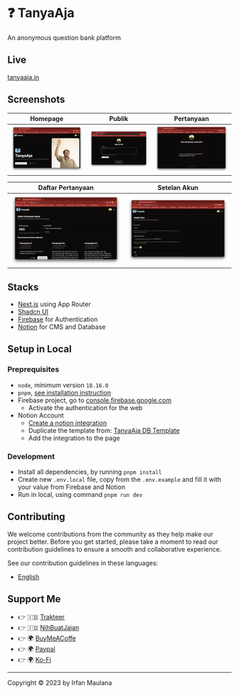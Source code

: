 # ❓ TanyaAja

An anonymous question bank platform

## Live

[tanyaaja.in](https://tanyaaja.in/)

## Screenshots

| Homepage | Publik | Pertanyaan |
| -------- | ------ | ---------- |
| ![Homepage](screenshots/01-homepage.png) | ![Publik](screenshots/04-publik.png) |![Pertanyaan](screenshots/05-pertanyaan.png) |

| Daftar Pertanyaan | Setelan Akun |
| ----------------- | ------------ |
| ![Daftar Pertanyaan](screenshots/02-daftar-pertanyaan.png) | ![Setelan Akun](screenshots/03-setelan-akun.png) |

## Stacks

- [Next.js](https://nextjs.org/) using App Router
- [Shadcn UI](https://ui.shadcn.com/)
- [Firebase](https://firebase.google.com/) for Authentication
- [Notion](https://www.notion.so/) for CMS and Database

## Setup in Local

### Preprequisites

- `node`, minimum version `18.16.0`
- `pnpm`, [see installation instruction](https://pnpm.io/installation)
- Firebase project, go to [console.firebase.google.com](https://console.firebase.google.com)
  - Activate the authentication for the web
- Notion Account
  - [Create a notion integration](https://developers.notion.com/docs/create-a-notion-integration)
  - Duplicate the template from: [TanyaAja DB Template](https://general-lady-e21.notion.site/TanyaAja-Template-d6454b3d41934057badb0e389ada5e73)
  - Add the integration to the page

### Development

- Install all dependencies, by running `pnpm install`
- Create new `.env.local` file, copy from the `.env.example` and fill it with your value from Firebase and Notion
- Run in local, using command `pnpm run dev`

## Contributing

We welcome contributions from the community as they help make our project better. Before you get started, please take a moment to read our contribution guidelines to ensure a smooth and collaborative experience.

See our contribution guidelines in these languages:

- [English](CONTRIBUTING.md)

## Support Me

- 👉 🇮🇩 [Trakteer](https://trakteer.id/mazipan/tip?utm_source=github-mazipan)
- 👉 🇮🇩 [NihBuatJajan](https://www.nihbuatjajan.com/mazipan?utm_source=github-mazipan)
- 👉 🌍 [BuyMeACoffe](https://www.buymeacoffee.com/mazipan?utm_source=github-mazipan)
- 👉 🌍 [Paypal](https://www.paypal.me/mazipan?utm_source=github-mazipan)
- 👉 🌍 [Ko-Fi](https://ko-fi.com/mazipan?utm_source=github-mazipan)

---

Copyright © 2023 by Irfan Maulana
